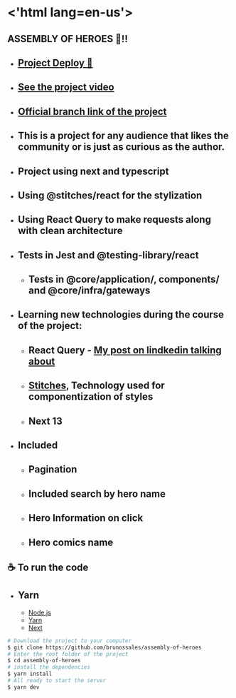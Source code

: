 # <'html lang=en-us'> 

## ASSEMBLY OF HEROES 🚀!!

- ## [Project Deploy 🦸](https://assembly-of-heroes-vercel-iks0xr0xs-brunossales.vercel.app/)

- ## [See the project video](https://ufcbr-my.sharepoint.com/:v:/g/personal/bruno_particular25_alu_ufc_br/EWbpwU6LHS9AjH1TuWr9vHEB0lGt-sGmEC4cGm_4ZsrxaQ?e=rYNAwm)

- ## [Official branch link of the project](https://github.com/brunossales/assembly-of-heroes/tree/bruno_saless)

- ## This is a project for any audience that likes the community or is just as curious as the author.

- ## Project using next and typescript

- ## Using @stitches/react for the stylization

- ## Using React Query to make requests along with clean architecture 

- ## Tests in Jest and @testing-library/react

  - ## Tests in @core/application/, components/ and @core/infra/gateways

- ## Learning new technologies during the course of the project:

  - ## React Query - [My post on lindkedin talking about](https://www.linkedin.com/posts/bruno-sales-3a5856202_react-frontinvale-front-activity-7043768246948245504-4WXk?utm_source=share&utm_medium=member_desktop)

  - ## [Stitches](https://stitches.dev/), Technology used for componentization of styles

  - ## Next 13
- ## Included

  - ## Pagination
  -  ## Included search by hero name

  - ## Hero Information on click

  - ## Hero comics name

<h2>☕ To run the code </h2>

- <h2>Yarn</h2>

  - [Node.js](https://nodejs.org/en/)
  - [Yarn](https://yarnpkg.com/)
  - [Next](https://nextjs.org/)

```bash
# Download the project to your computer
$ git clone https://github.com/brunossales/assembly-of-heroes
# Enter the root folder of the project
$ cd assembly-of-heroes
# install the dependencies
$ yarn install
# All ready to start the server
$ yarn dev
